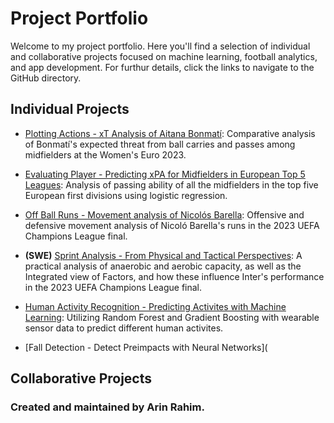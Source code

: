 # Project Portfolio 

Welcome to my project portfolio. Here you'll find a selection of individual and collaborative projects focused on machine learning, football analytics, and app development. For furthur details, click the links to navigate to the GitHub directory. 

## Individual Projects 
- [Plotting Actions - xT Analysis of Aitana Bonmatí](https://github.com/arin8/arin8.github.io/tree/main/Plotting-Actions):
  Comparative analysis of Bonmatí's expected threat from ball carries and passes among midfielders at the Women's Euro 2023.
  
- [Evaluating Player - Predicting xPA for Midfielders in European Top 5 Leagues](https://github.com/arin8/arin8.github.io/tree/main/Evaluating-Player):
  Analysis of passing ability of all the midfielders in the top five European first divisions using logistic regression.

- [Off Ball Runs - Movement analysis of Nicolós Barella](https://github.com/arin8/arin8.github.io/tree/main/Off-Ball-Runs): Offensive and defensive movement analysis of Nicoló Barella's runs in the 2023 UEFA Champions League final.
  
- **(SWE)** [Sprint Analysis - From Physical and Tactical Perspectives](https://github.com/arin8/arin8.github.io/tree/main/Sprint-Analysis): A practical analysis of anaerobic and aerobic capacity, as well as the Integrated view of Factors, and how these influence Inter's performance in the 2023 UEFA Champions League final.
  
- [Human Activity Recognition - Predicting Activites with Machine Learning](https://github.com/arin8/arin8.github.io/tree/main/Human-Activity-Recognition): Utilizing Random Forest and Gradient Boosting with wearable sensor data to predict different human activites.
  
- [Fall Detection - Detect Preimpacts with Neural Networks](

## Collaborative Projects 

### Created and maintained by Arin Rahim.
